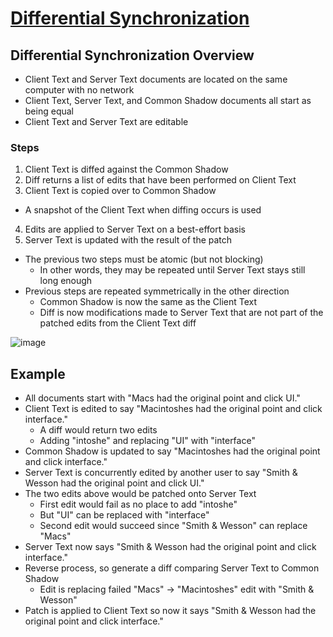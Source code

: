 # [Differential Synchronization](https://neil.fraser.name/writing/sync/)

## Differential Synchronization Overview
* Client Text and Server Text documents are located on the same computer with no network
* Client Text, Server Text, and Common Shadow documents all start as being equal
* Client Text and Server Text are editable

### Steps
1. Client Text is diffed against the Common Shadow
2. Diff returns a list of edits that have been performed on Client Text
3. Client Text is copied over to Common Shadow
  * A snapshot of the Client Text when diffing occurs is used
4. Edits are applied to Server Text on a best-effort basis
5. Server Text is updated with the result of the patch
 * The previous two steps must be atomic (but not blocking)
   * In other words, they may be repeated until Server Text stays still long enough
 * Previous steps are repeated symmetrically in the other direction
   * Common Shadow is now the same as the Client Text
   * Diff is now modifications made to Server Text that are not part of the patched edits from the Client Text diff
 
![image](https://github.com/user-attachments/assets/04926f1c-ce15-41db-b024-fb4cfd7ad7e4)

## Example
* All documents start with "Macs had the original point and click UI."
* Client Text is edited to say "Macintoshes had the original point and click interface."
  * A diff would return two edits
  * Adding "intoshe" and replacing "UI" with "interface"
* Common Shadow is updated to say "Macintoshes had the original point and click interface."
* Server Text is concurrently edited by another user to say "Smith & Wesson had the original point and click UI."
* The two edits above would be patched onto Server Text
  * First edit would fail as no place to add "intoshe"
   * But "UI" can be replaced with "interface"
  * Second edit would succeed since "Smith & Wesson" can replace "Macs"
* Server Text now says "Smith & Wesson had the original point and click interface."
* Reverse process, so generate a diff comparing Server Text to Common Shadow
  * Edit is replacing failed "Macs" -> "Macintoshes" edit with "Smith & Wesson"
* Patch is applied to Client Text so now it says "Smith & Wesson had the original point and click interface."
